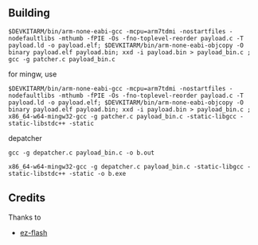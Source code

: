 ## Building

`$DEVKITARM/bin/arm-none-eabi-gcc -mcpu=arm7tdmi -nostartfiles -nodefaultlibs -mthumb -fPIE -Os -fno-toplevel-reorder payload.c -T payload.ld -o payload.elf; $DEVKITARM/bin/arm-none-eabi-objcopy -O binary payload.elf payload.bin; xxd -i payload.bin > payload_bin.c ; gcc -g patcher.c payload_bin.c`

for mingw, use

`$DEVKITARM/bin/arm-none-eabi-gcc -mcpu=arm7tdmi -nostartfiles -nodefaultlibs -mthumb -fPIE -Os -fno-toplevel-reorder payload.c -T payload.ld -o payload.elf; $DEVKITARM/bin/arm-none-eabi-objcopy -O binary payload.elf payload.bin; xxd -i payload.bin > payload_bin.c ; x86_64-w64-mingw32-gcc -g patcher.c payload_bin.c -static-libgcc -static-libstdc++ -static`

depatcher

`gcc -g depatcher.c payload_bin.c -o b.out`

`x86_64-w64-mingw32-gcc -g depatcher.c payload_bin.c -static-libgcc -static-libstdc++ -static -o b.exe`

## Credits

Thanks to
- [ez-flash](https://github.com/metroid-maniac/gba-auto-batteryless-patcher) 